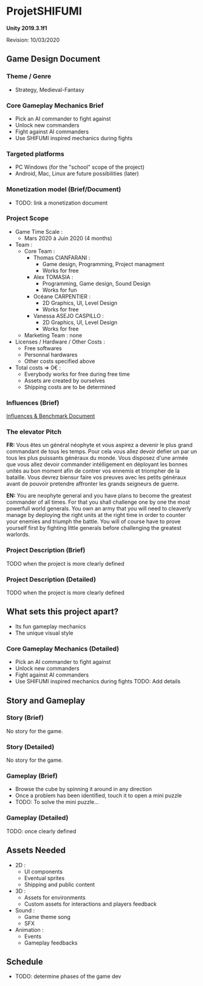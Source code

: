 # ProjetSHIFUMI
__Unity 2019.3.1f1__

Revision: 10/03/2020

## Game Design Document

### Theme / Genre
- Strategy, Medieval-Fantasy

### Core Gameplay Mechanics Brief
- Pick an AI commander to fight against
- Unlock new commanders
- Fight against AI commanders 
- Use SHIFUMI inspired mechanics during fights

### Targeted platforms
- PC Windows (for the "school" scope of the project)
- Android, Mac, Linux are future possibilities (later)

### Monetization model (Brief/Document)
- TODO: link a monetization document

### Project Scope
- Game Time Scale :
  - Mars 2020 à Juin 2020 (4 months)
- Team :
  - Core Team : 
    - Thomas CIANFARANI : 
      - Game design, Programming, Project managment
      - Works for free
    - Alex TOMASIA : 
      - Programming, Game design, Sound Design
      - Works for fun
    - Océane CARPENTIER : 
      - 2D Graphics, UI, Level Design
      - Works for free
    - Vanessa ASEJO CASPILLO : 
      - 2D Graphics, UI, Level Design
      - Works for free
  - Marketing Team : none
- Licenses / Hardware / Other Costs :
  - Free softwares
  - Personnal hardwares
  - Other costs specified above
- Total costs => 0€ : 
  - Everybody works for free during free time
  - Assets are created by ourselves
  - Shipping costs are to be determined

### Influences (Brief)
[Influences & Benchmark Document](https://docs.google.com/document/d/1-crH3qDEdT_eW-AlxJtIj2H0OhJSgdSDaQBnwu1a2KQ/edit?usp=sharing)

### The elevator Pitch
__FR:__ Vous êtes un général néophyte et vous aspirez a devenir le plus grand commandant de tous les temps. Pour cela vous allez devoir 
defier un par un tous les plus puissants généraux du monde. Vous disposez d'une armée que vous allez devoir commander intélligement en déployant les bonnes unités au bon moment afin de contrer vos ennemis et triompher de la bataille.
Vous devrez biensur faire vos preuves avec les petits généraux avant de pouvoir pretendre affronter les grands seigneurs de guerre.

__EN:__ You are neophyte general and you have plans to become the greatest commander of all times. For that you shall challenge one by one the most powerfull world generals. You own an army that you will need to cleaverly manage by deploying the right units at the right time in order to counter your enemies and triumph the battle. You will of course have to prove yourself first by fighting little generals before challenging the greatest warlords.

### Project Description (Brief)
TODO when the project is more clearly defined

### Project Description (Detailed)
TODO when the project is more clearly defined

## What sets this project apart?
- Its fun gameplay mechanics
- The unique visual style

### Core Gameplay Mechanics (Detailed)
- Pick an AI commander to fight against
- Unlock new commanders
- Fight against AI commanders 
- Use SHIFUMI inspired mechanics during fights
TODO: Add details

## Story and Gameplay

### Story (Brief)
No story for the game.

### Story (Detailed)
No story for the game.

### Gameplay (Brief)
- Browse the cube by spinning it around in any direction
- Once a problem has been identified, touch it to open a mini puzzle
- TODO: To solve the mini puzzle...

### Gameplay (Detailed)
TODO: once clearly defined

## Assets Needed
- 2D : 
  - UI components
  - Eventual sprites
  - Shipping and public content
- 3D : 
  - Assets for environments
  - Custom assets for interactions and players feedback
- Sound :
  - Game theme song
  - SFX
- Animation : 
  - Events
  - Gameplay feedbacks

## Schedule
- TODO: determine phases of the game dev
